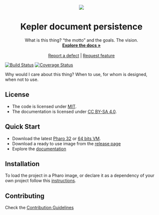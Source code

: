 <p align="center"><img src="assets/logos/128x128.png">
 <h1 align="center">Kepler document persistence</h1>
  <p align="center">
    What is this thing? “the motto” and the goals. The vision.
    <br>
    <a href="docs/"><strong>Explore the docs »</strong></a>
    <br>
    <br>
    <a href="https://github.com/ba-st/Kepler-MongoDB/issues/new?labels=Type%3A+Defect">Report a defect</a>
    |
    <a href="https://github.com/ba-st/Kepler-MongoDB/issues/new?labels=Type%3A+Feature">Request feature</a>
  </p>
</p>

[![Build Status](https://travis-ci.com/ba-st/Kepler-MongoDB.svg?branch=master)](https://travis-ci.org/ba-st/Kepler-MongoDB)
[![Coverage Status](https://coveralls.io/repos/github/ba-st/Kepler-MongoDB/badge.svg?branch=master)](https://coveralls.io/github/ba-st/Kepler-MongoDB?branch=master)

Why would I care about this thing? When to use, for whom is designed, when not to use.

## License
- The code is licensed under [MIT](LICENSE).
- The documentation is licensed under [CC BY-SA 4.0](http://creativecommons.org/licenses/by-sa/4.0/).

## Quick Start

- Download the latest [Pharo 32](https://get.pharo.org/) or [64 bits VM](https://get.pharo.org/64/).
- Download a ready to use image from the [release page](https://github.com/ba-st/Kepler-MongoDB/releases/latest)
- Explore the [documentation](docs/)

## Installation

To load the project in a Pharo image, or declare it as a dependency of your own project follow this [instructions](docs/Installation.md).

## Contributing

Check the [Contribution Guidelines](CONTRIBUTING.md)
